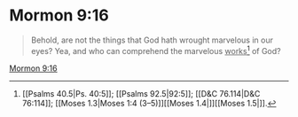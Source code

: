 # Mormon 9:16

> Behold, are not the things that God hath wrought marvelous in our eyes? Yea, and who can comprehend the marvelous <u>works</u>[^a] of God?

[Mormon 9:16](https://www.churchofjesuschrist.org/study/scriptures/bofm/morm/9?lang=eng&id=p16#p16)


[^a]: [[Psalms 40.5|Ps. 40:5]]; [[Psalms 92.5|92:5]]; [[D&C 76.114|D&C 76:114]]; [[Moses 1.3|Moses 1:4 (3–5)]][[Moses 1.4|]][[Moses 1.5|]].  
